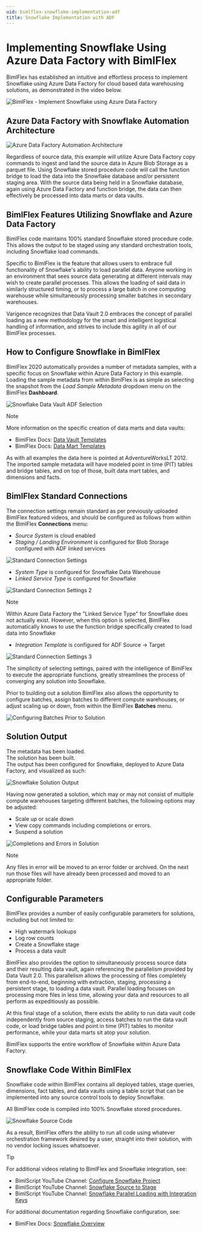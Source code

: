 ```yaml
---
uid: bimlflex-snowflake-implementation-adf
title: Snowflake Implementation with ADF
---
```


# Implementing Snowflake Using Azure Data Factory with BimlFlex

BimlFlex has established an intuitive and effortless process to implement Snowflake using Azure Data Factory for cloud based data warehousing solutions, as demonstrated in the video below.

![BimlFlex - Implement Snowflake using Azure Data Factory](https://youtu.be/COGIHSjAdSg?list=PL6X4GHZ-hkyS81S5uTjfG2zICm4F98mHz "Implement Snowflake Using Azure Data Factory")

## Azure Data Factory with Snowflake Automation Architecture

![Azure Data Factory Automation Architecture](images\bimlflex-diagram-adf-automation.png "Azure Data Factory Automation Architecture")

Regardless of source data, this example will utilize Azure Data Factory copy commands to ingest and land the source data in Azure Blob Storage as a parquet file.
Using Snowflake stored procedure code will call the function bridge to load the data into the Snowflake database and/or persistent staging area.
With the source data being held in a Snowflake database, again using Azure Data Factory and function bridge, the data can then effectively be processed into data marts or data vaults.

## BimlFlex Features Utilizing Snowflake and Azure Data Factory

BimlFlex code maintains 100% standard Snowflake stored procedure code. This allows the output to be staged using any standard orchestration tools, including Snowflake load commands.

Specific to BimlFlex is the feature that allows users to embrace full functionality of Snowflake's ability to load parallel data.
Anyone working in an environment that sees source data generating at different intervals may wish to create parallel processes.
This allows the loading of said data in similarly structured timing, or to process a large batch in one computing warehouse while simultaneously processing smaller batches in secondary warehouses.

Varigence recognizes that Data Vault 2.0 embraces the concept of parallel loading as a new methodology for the smart and intelligent logistical handling of information, and strives to include this agility in all of our BimlFlex processes.

## How to Configure Snowflake in BimlFlex

BimlFlex 2020 automatically provides a number of metadata samples, with a specific focus on Snowflake within Azure Data Factory in this example.
Loading the sample metadata from within BimlFlex is as simple as selecting the snapshot from the *Load Sample Metadata* dropdown menu on the BimlFlex **Dashboard**.

![Snowflake Data Vault ADF Selection](images\snowflake-data-vault-adf.png "Snowflake Data Vault ADF Selection")

> [!NOTE]
>More information on the specific creation of data marts and data vaults:
>
>* BimlFlex Docs: [Data Vault Templates](xref:data-vault-templates)
>* BimlFlex Docs: [Data Mart Templates](xref:data-mart-templates)

As with all examples the data here is pointed at AdventureWorksLT 2012.
The imported sample metadata will have modeled point in time (PIT) tables and bridge tables, and on top of those, built data mart tables, and dimensions and facts.

## BimlFlex Standard Connections

The connection settings remain standard as per previously uploaded BimlFlex featured videos, and should be configured as follows from within the BimlFlex **Connections** menu:

* *Source System* is cloud enabled
* *Staging / Landing Environment* is configured for Blob Storage configured with ADF linked services

![Standard Connection Settings](images/connection-settings-1.png "Standard Connection Settings 1")

* *System Type* is configured for Snowflake Data Warehouse
* *Linked Service Type* is configured for Snowflake

![Standard Connection Settings 2](images/connection-settings-2.png "Standard Connection Settings 2")

> [!NOTE]
> Within Azure Data Factory the "Linked Service Type" for Snowflake does not actually exist. However, when this option is selected, BimlFlex automatically knows to use the function bridge specifically created to load data into Snowflake

* *Integration Template* is configured for ADF Source -> Target

![Standard Connection Settings 3](images/connection-settings-3.png "Standard Connection Settings 3")

The simplicity of selecting settings, paired with the intelligence of BimlFlex to execute the appropriate functions, greatly streamlines the process of converging any solution into Snowflake.

Prior to building out a solution BimlFlex also allows the opportunity to configure batches, assign batches to different compute warehouses, or adjust scaling up or down, from within the BimlFlex **Batches** menu.

![Configuring Batches Prior to Solution](images/batches-menu.png "Configuring Batches Prior to Solution")

## Solution Output

The metadata has been loaded.  
The solution has been built.  
The output has been configured for Snowflake, deployed to Azure Data Factory, and visualized as such:  

![Snowflake Solution Output](images/snowflake-solution-output.png "Snowflake Solution Output")

Having now generated a solution, which may or may not consist of multiple compute warehouses targeting different batches, the following options may be adjusted:

* Scale up or scale down
* View copy commands including completions or errors.
* Suspend a solution

![Completions and Errors in Solution](images/completions-and-errors-output.png "Completions and Errors in ADF")

>[!NOTE]
> Any files in error will be moved to an error folder or archived. On the next run those files will have already been processed and moved to an appropriate folder.

## Configurable Parameters

BimlFlex provides a number of easily configurable parameters for solutions, including but not limited to:

* High watermark lookups
* Log row counts
* Create a Snowflake stage
* Process a data vault

BimlFlex also provides the option to simultaneously process source data and their resulting data vault, again referencing the parallelism provided by Data Vault 2.0.
This parallelism allows the processing of files completely from end-to-end, beginning with extraction, staging, processing a persistent stage, to loading a data vault.
Parallel loading focuses on processing more files in less time, allowing your data and resources to all perform as expeditiously as possible.

At this final stage of a solution, there exists the ability to run data vault code independently from source staging, access batches to run the data vault code, or load bridge tables and point in time (PIT) tables to monitor performance, while your data marts sit atop your solution.

BimlFlex supports the entire workflow of Snowflake within Azure Data Factory.

## Snowflake Code Within BimlFlex

Snowflake code within BimlFlex contains all deployed tables, stage queries, dimensions, fact tables, and data vaults using a table script that can be implemented into any source control tools to deploy Snowflake.

All BimlFlex code is compiled into 100% Snowflake stored procedures.

![Snowflake Source Code](images/snowflake-source-code.png "Snowflake Source Code")

As a result, BimlFlex offers the ability to run all code using whatever orchestration framework desired by a user, straight into their solution, with no vendor locking issues whatsoever.

>[!TIP]
>For additional videos relating to BimlFlex and Snowflake integration, see:
>
>* BimlScript YouTube Channel: [Configure Snowflake Project](https://www.youtube.com/watch?v=yPWKs65JSFo&t=1s)
>* BimlScript YouTube Channel: [Snowflake Source to Stage](https://www.youtube.com/watch?v=9y5sGkPrfWU)
>* BimlScript YouTube Channel: [Snowflake Parallel Loading with Integration Keys](https://www.youtube.com/watch?v=_bQ4lact0Tw)
>
>For additional documentation regarding Snowflake configuration, see:
>
>* BimlFlex Docs: [Snowflake Overview](xref:snowflake-implementation)
>